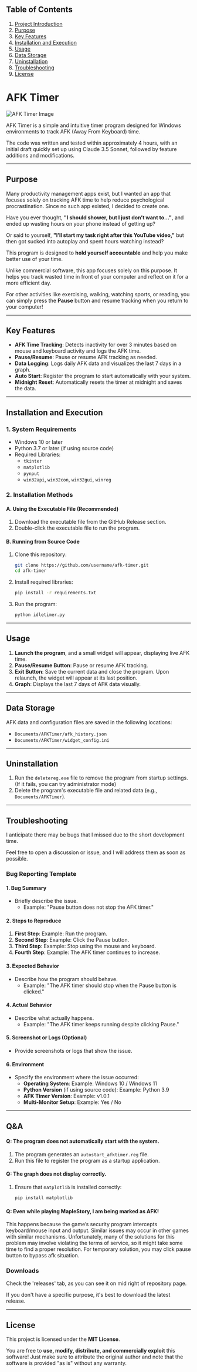 ## Table of Contents
1. [Project Introduction](#afk-timer)
2. [Purpose](#purpose)
3. [Key Features](#key-features)
4. [Installation and Execution](#installation-and-execution)
5. [Usage](#usage)
6. [Data Storage](#data-storage)
7. [Uninstallation](#uninstallation)
8. [Troubleshooting](#troubleshooting)
9. [License](#license)

# AFK Timer

![AFK Timer Image](https://private-user-images.githubusercontent.com/192361273/397818950-53c9889a-ee03-4700-b084-c04b83cbfc59.png?jwt=eyJhbGciOiJIUzI1NiIsInR5cCI6IkpXVCJ9.eyJpc3MiOiJnaXRodWIuY29tIiwiYXVkIjoicmF3LmdpdGh1YnVzZXJjb250ZW50LmNvbSIsImtleSI6ImtleTUiLCJleHAiOjE3MzQ3MTYzOTIsIm5iZiI6MTczNDcxNjA5MiwicGF0aCI6Ii8xOTIzNjEyNzMvMzk3ODE4OTUwLTUzYzk4ODlhLWVlMDMtNDcwMC1iMDg0LWMwNGI4M2NiZmM1OS5wbmc_WC1BbXotQWxnb3JpdGhtPUFXUzQtSE1BQy1TSEEyNTYmWC1BbXotQ3JlZGVudGlhbD1BS0lBVkNPRFlMU0E1M1BRSzRaQSUyRjIwMjQxMjIwJTJGdXMtZWFzdC0xJTJGczMlMkZhd3M0X3JlcXVlc3QmWC1BbXotRGF0ZT0yMDI0MTIyMFQxNzM0NTJaJlgtQW16LUV4cGlyZXM9MzAwJlgtQW16LVNpZ25hdHVyZT01NDNjZDFlN2VjNThjZGRhMTQzZTQ1MzViNzNkN2NmMTU3YTJjMDYyZjhkOTc2Yjc1MzIzM2Y5MTBlMmIyOGJjJlgtQW16LVNpZ25lZEhlYWRlcnM9aG9zdCJ9.J1xmX1xhV8hPjzrKWilZm2WmnllEkXv8RTj2UjxK7pc)

AFK Timer is a simple and intuitive timer program designed for Windows environments to track AFK (Away From Keyboard) time.

The code was written and tested within approximately 4 hours, with an initial draft quickly set up using Claude 3.5 Sonnet, followed by feature additions and modifications.

---

## Purpose

Many productivity management apps exist, but I wanted an app that focuses solely on tracking AFK time to help reduce psychological procrastination. Since no such app existed, I decided to create one.

Have you ever thought, **"I should shower, but I just don’t want to..."**, and ended up wasting hours on your phone instead of getting up?

Or said to yourself, **"I’ll start my task right after this YouTube video,"** but then got sucked into autoplay and spent hours watching instead?

This program is designed to **hold yourself accountable** and help you make better use of your time.

Unlike commercial software, this app focuses solely on this purpose. It helps you track wasted time in front of your computer and reflect on it for a more efficient day.

For other activities like exercising, walking, watching sports, or reading, you can simply press the **Pause** button and resume tracking when you return to your computer!

---

## Key Features
- **AFK Time Tracking**: Detects inactivity for over 3 minutes based on mouse and keyboard activity and logs the AFK time.
- **Pause/Resume**: Pause or resume AFK tracking as needed.
- **Data Logging**: Logs daily AFK data and visualizes the last 7 days in a graph.
- **Auto Start**: Register the program to start automatically with your system.
- **Midnight Reset**: Automatically resets the timer at midnight and saves the data.

---

## Installation and Execution

### 1. System Requirements
- Windows 10 or later
- Python 3.7 or later (if using source code)
- Required Libraries:
  - `tkinter`
  - `matplotlib`
  - `pynput`
  - `win32api`, `win32con`, `win32gui`, `winreg`

### 2. Installation Methods
#### A. Using the Executable File (Recommended)
1. Download the executable file from the GitHub Release section.
2. Double-click the executable file to run the program.

#### B. Running from Source Code
1. Clone this repository:
   ```bash
   git clone https://github.com/username/afk-timer.git
   cd afk-timer
   ```
2. Install required libraries:
   ```bash
   pip install -r requirements.txt
   ```
3. Run the program:
   ```bash
   python idletimer.py
   ```

---

## Usage

1. **Launch the program**, and a small widget will appear, displaying live AFK time.
2. **Pause/Resume Button**: Pause or resume AFK tracking.
3. **Exit Button**: Save the current data and close the program. Upon relaunch, the widget will appear at its last position.
4. **Graph**: Displays the last 7 days of AFK data visually.

---

## Data Storage

AFK data and configuration files are saved in the following locations:
- `Documents/AFKTimer/afk_history.json`
- `Documents/AFKTimer/widget_config.ini`

---

## Uninstallation

1. Run the `deletereg.exe` file to remove the program from startup settings. (If it fails, you can try administrator mode)
2. Delete the program's executable file and related data (e.g., `Documents/AFKTimer`).

---

## Troubleshooting

I anticipate there may be bugs that I missed due to the short development time. 

Feel free to open a discussion or issue, and I will address them as soon as possible.

### Bug Reporting Template

#### 1. Bug Summary
- Briefly describe the issue.
  - Example: "Pause button does not stop the AFK timer."

#### 2. Steps to Reproduce
1. **First Step**: Example: Run the program.
2. **Second Step**: Example: Click the Pause button.
3. **Third Step**: Example: Stop using the mouse and keyboard.
4. **Fourth Step**: Example: The AFK timer continues to increase.

#### 3. Expected Behavior
- Describe how the program should behave.
  - Example: "The AFK timer should stop when the Pause button is clicked."

#### 4. Actual Behavior
- Describe what actually happens.
  - Example: "The AFK timer keeps running despite clicking Pause."

#### 5. Screenshot or Logs (Optional)
- Provide screenshots or logs that show the issue. 

#### 6. Environment
- Specify the environment where the issue occurred:
  - **Operating System**: Example: Windows 10 / Windows 11
  - **Python Version** (if using source code): Example: Python 3.9
  - **AFK Timer Version**: Example: v1.0.1
  - **Multi-Monitor Setup**: Example: Yes / No

---

## Q&A

#### Q: The program does not automatically start with the system.
1. The program generates an `autostart_afktimer.reg` file.
2. Run this file to register the program as a startup application.

#### Q: The graph does not display correctly.
1. Ensure that `matplotlib` is installed correctly:
   ```bash
   pip install matplotlib
   ```
#### Q: Even while playing MapleStory, I am being marked as AFK!

This happens because the game’s security program intercepts keyboard/mouse input and output.
Similar issues may occur in other games with similar mechanisms.
Unfortunately, many of the solutions for this problem may involve violating the terms of service, so it might take some time to find a proper resolution. For temporary solution, you may click pause button to bypass afk situation.

### Downloads

Check the 'releases' tab, as you can see it on mid right of repository page.

If you don't have a specific purpose, it's best to download the latest release.


---

## License

This project is licensed under the **MIT License**.

You are free to **use, modify, distribute, and commercially exploit** this software!
Just make sure to attribute the original author and note that the software is provided "as is" without any warranty.
